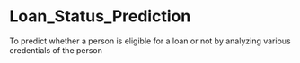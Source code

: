 # Loan_Status_Prediction
To predict whether a person is eligible for a loan or not by analyzing various credentials of the person
